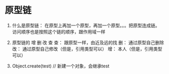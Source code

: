 # 原型链
1. 什么是原型链：
  在原型上再加一个原型，再加一个原型。。。把原型连成链。
  访问顺序也是按照这个链的顺序，跟作用域一样

2. 原型链的 增 删 改 查
  查： 跟原型一样，由近及远的找
  删： 通过原型自己删除
  改： 通过原型自己修改（但是，引用类型可以）
  增： 本人（但是，引用类型可以）

3. Object.create(test) // 新建一个对象，会继承test